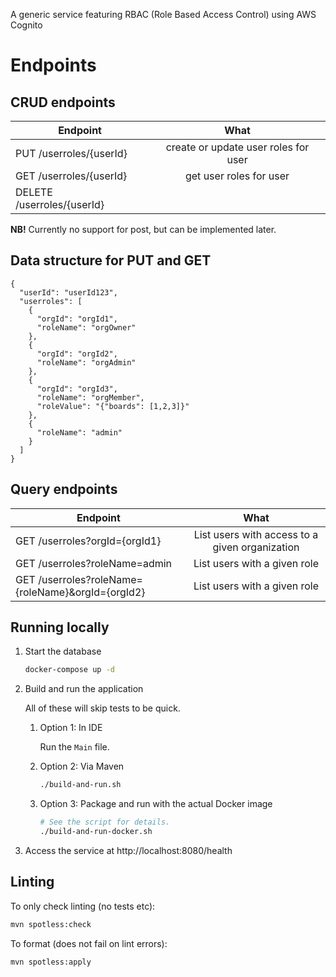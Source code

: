 A generic service featuring RBAC (Role Based Access Control) using AWS Cognito

# Endpoints
## CRUD endpoints

| Endpoint                   |                 What                 |
|----------------------------|:------------------------------------:|
| PUT /userroles/{userId}    | create or update user roles for user |
| GET /userroles/{userId}    |       get user roles for user        |
| DELETE /userroles/{userId} |                                      |

**NB!** Currently no support for post, but can be implemented later.

## Data structure for PUT and GET

```
{
  "userId": "userId123",
  "userroles": [
    {
      "orgId": "orgId1",
      "roleName": "orgOwner"
    },
    {
      "orgId": "orgId2",
      "roleName": "orgAdmin"
    },
    {
      "orgId": "orgId3",
      "roleName": "orgMember",
      "roleValue": "{"boards": [1,2,3]}"
    },
    {
      "roleName": "admin"
    }
  ]
}
```

## Query endpoints

| Endpoint                                          |                      What                      |
|---------------------------------------------------|:----------------------------------------------:|
| GET /userroles?orgId={orgId1}                     | List users with access to a given organization |
| GET /userroles?roleName=admin                     |          List users with a given role          |
| GET /userroles?roleName={roleName}&orgId={orgId2} |          List users with a given role          |

## Running locally

1. Start the database

   ```bash
   docker-compose up -d
   ```

1. Build and run the application

   All of these will skip tests to be quick.

   1. Option 1: In IDE

      Run the `Main` file.

   1. Option 2: Via Maven

      ```bash
      ./build-and-run.sh
      ```

   1. Option 3: Package and run with the actual Docker image

      ```bash
      # See the script for details.
      ./build-and-run-docker.sh
      ```

1. Access the service at http://localhost:8080/health

## Linting

To only check linting (no tests etc):

```bash
mvn spotless:check
```

To format (does not fail on lint errors):

```bash
mvn spotless:apply
```
